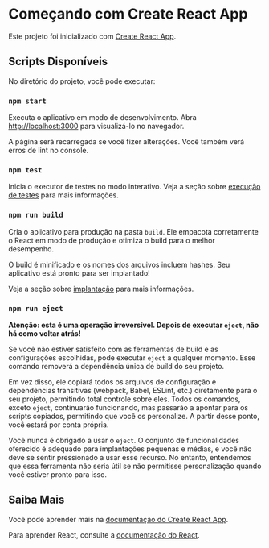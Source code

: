 # Começando com Create React App

Este projeto foi inicializado com [Create React App](https://github.com/facebook/create-react-app).

## Scripts Disponíveis

No diretório do projeto, você pode executar:

### `npm start`

Executa o aplicativo em modo de desenvolvimento.
Abra [http://localhost:3000](http://localhost:3000) para visualizá-lo no navegador.

A página será recarregada se você fizer alterações.
Você também verá erros de lint no console.

### `npm test`

Inicia o executor de testes no modo interativo.
Veja a seção sobre [execução de testes](https://facebook.github.io/create-react-app/docs/running-tests) para mais informações.

### `npm run build`

Cria o aplicativo para produção na pasta `build`.
Ele empacota corretamente o React em modo de produção e otimiza o build para o melhor desempenho.

O build é minificado e os nomes dos arquivos incluem hashes.
Seu aplicativo está pronto para ser implantado!

Veja a seção sobre [implantação](https://facebook.github.io/create-react-app/docs/deployment) para mais informações.

### `npm run eject`

**Atenção: esta é uma operação irreversível. Depois de executar `eject`, não há como voltar atrás!**

Se você não estiver satisfeito com as ferramentas de build e as configurações escolhidas, pode executar `eject` a qualquer momento. Esse comando removerá a dependência única de build do seu projeto.

Em vez disso, ele copiará todos os arquivos de configuração e dependências transitivas (webpack, Babel, ESLint, etc.) diretamente para o seu projeto, permitindo total controle sobre eles. Todos os comandos, exceto `eject`, continuarão funcionando, mas passarão a apontar para os scripts copiados, permitindo que você os personalize. A partir desse ponto, você estará por conta própria.

Você nunca é obrigado a usar o `eject`. O conjunto de funcionalidades oferecido é adequado para implantações pequenas e médias, e você não deve se sentir pressionado a usar esse recurso. No entanto, entendemos que essa ferramenta não seria útil se não permitisse personalização quando você estiver pronto para isso.

## Saiba Mais

Você pode aprender mais na [documentação do Create React App](https://facebook.github.io/create-react-app/docs/getting-started).

Para aprender React, consulte a [documentação do React](https://reactjs.org/).
